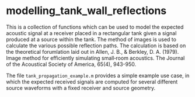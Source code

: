 # modelling_tank_wall_reflections

This is a collection of functions which can be used to model the expected acoustic signal at a receiver placed in a rectangular tank given a signal produced at a source within the tank. The method of images is used to calculate the various possible reflection paths. The calculation is based on the theoretical forumlation laid out in Allen, J. B., & Berkley, D. A. (1979). Image method for efficiently simulating small‐room acoustics. The Journal of the Acoustical Society of America, 65(4), 943-950.

The file `tank_propagation_example.m` provides a simple example use case, in which the expected received signals are computed for several different source waveforms with a fixed receiver and source geometry.
